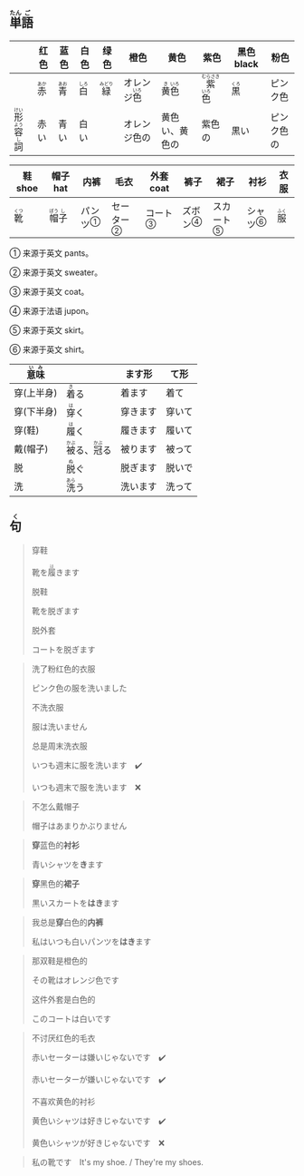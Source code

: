 ## <ruby>単<rt>たん</rt>語<rt>ご</rt></ruby>

|                                                          | 红色                         | 蓝色                         | 白色                         | 绿色                           | 橙色                                 | 黄色                                                         | 紫色                                                         | 黑色 black                   | 粉色       |
| -------------------------------------------------------- | ---------------------------- | ---------------------------- | ---------------------------- | ------------------------------ | ------------------------------------ | ------------------------------------------------------------ | ------------------------------------------------------------ | ---------------------------- | ---------- |
|                                                          | <ruby>赤<rt>あか</rt></ruby> | <ruby>青<rt>あお</rt></ruby> | <ruby>白<rt>しろ</rt></ruby> | <ruby>緑<rt>みどり</rt></ruby> | オレンジ<ruby>色<rt>いろ</rt></ruby> | <ruby><rb>黄</rb><rt>き</rt></ruby><ruby>色<rt>いろ</rt></ruby> | <ruby>紫<rt>むらさき</rt></ruby><ruby>色<rt>いろ</rt></ruby> | <ruby>黒<rt>くろ</rt></ruby> | ピンク色   |
| <ruby>形<rt>けい</rt>容<rt>よう</rt>詞<rt>し</rt></ruby> | 赤い                         | 青い                         | 白い                         |                                | オレンジ色の                         | 黄色い、黄色の                                               | 紫色の                                                       | 黒い                         | ピンク色の |

| 鞋 shoe                      | 帽子 hat                                  | 内裤                      | 毛衣                        | 外套 coat                 | 裤子                      | 裙子                        | 衬衫                      | 衣服                         |
| ---------------------------- | ----------------------------------------- | ------------------------- | --------------------------- | ------------------------- | ------------------------- | --------------------------- | ------------------------- | ---------------------------- |
| <ruby>靴<rt>くつ</rt></ruby> | <ruby>帽<rt>ぼう</rt>子<rt>し</rt></ruby> | <a>パンツ</a><sup>①</sup> | <a>セーター</a><sup>②</sup> | <a>コート</a><sup>③</sup> | <a>ズボン</a><sup>④</sup> | <a>スカート</a><sup>⑤</sup> | <a>シャツ</a><sup>⑥</sup> | <ruby>服<rt>ふく</rt></ruby> |

① 来源于英文 pants。

② 来源于英文 sweater。

③ 来源于英文 coat。

④ 来源于法语 jupon。

⑤ 来源于英文 skirt。

⑥ 来源于英文 shirt。

| <ruby>意<rt>い</rt>味<rt>み</rt></ruby> |                                                              | ます形   | て形   |
| --------------------------------------- | ------------------------------------------------------------ | -------- | ------ |
| 穿(上半身)                              | <ruby>着<rt>き</rt>る</ruby>                                 | 着ます   | 着て   |
| 穿(下半身)                              | <ruby>穿<rt>は</rt>く</ruby>                                 | 穿きます | 穿いて |
| 穿(鞋)                                  | <ruby>履<rt>は</rt>く</ruby>                                 | 履きます | 履いて |
| 戴(帽子)                                | <ruby>被<rt>かぶ</rt>る</ruby>、<ruby>冠<rt>かぶ</rt>る</ruby> | 被ります | 被って |
| 脱                                      | <ruby>脱<rt>ぬ</rt>ぐ</ruby>                                 | 脱ぎます | 脱いで |
| 洗                                      | <ruby>洗<rt>あら</rt>う</ruby>                               | 洗います | 洗って |





## <ruby>句<rt>く</rt></ruby>

> 穿鞋
>
> 靴を<ruby>履<rt>は</rt>き</ruby>ます
>
> 脱鞋
>
> 靴を脱ぎます
>
> 脱外套
>
> コートを脱ぎます

> 洗了粉红色的衣服
>
> ピンク色の服を洗いました
>
> 不洗衣服
>
> 服は洗いません
>
> 总是周末洗衣服
>
> いつも週末に服を洗います️　✔️　
>
> いつも週末で服を洗います　❌

> 不怎么戴帽子
> 
> 帽子はあまりかぶりません

> **穿**蓝色的**衬衫**
> 
> 青いシャツを**き**ます

> **穿**黑色的**裙子**
> 
> 黒いスカートを**はき**ます

> 我总是**穿**白色的**内裤**
> 
> 私はいつも白いパンツを**はき**ます

> 那双鞋是橙色的
> 
> その靴はオレンジ色です
> 
> 这件外套是白色的
> 
> このコートは白いです

> 不讨厌红色的毛衣
> 
> 赤いセーターは嫌いじゃないです　✔️
> 
> 赤いセーターが嫌いじゃないです　✔️
> 
> 不喜欢黄色的衬衫
> 
> 黄色いシャツは好きじゃないです　✔️
> 
> 黄色いシャツが好きじゃないです　❌

> 私の靴です　It's my shoe. / They're my shoes.
